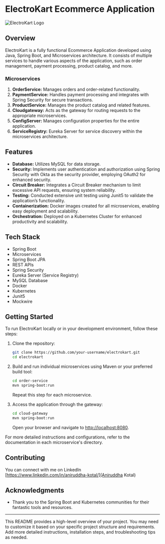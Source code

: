 # ElectroKart Ecommerce Application

![ElectroKart Logo](/path/to/logo.png) <!-- Add your logo if you have one -->

## Overview

ElectroKart is a fully functional Ecommerce Application developed using Java, Spring Boot, and Microservices architecture. It consists of multiple services to handle various aspects of the application, such as order management, payment processing, product catalog, and more.

### Microservices

1. **OrderService:** Manages orders and order-related functionality.
2. **PaymentService:** Handles payment processing and integrates with Spring Security for secure transactions.
3. **ProductService:** Manages the product catalog and related features.
4. **Cloudgateway:** Acts as the gateway for routing requests to the appropriate microservices.
5. **ConfigServer:** Manages configuration properties for the entire application.
6. **ServiceRegistry:** Eureka Server for service discovery within the microservices architecture.

## Features

- **Database:** Utilizes MySQL for data storage.
- **Security:** Implements user authentication and authorization using Spring Security with Okta as the security provider, employing OAuth2 for enhanced security.
- **Circuit Breaker:** Integrates a Circuit Breaker mechanism to limit excessive API requests, ensuring system reliability.
- **Testing:** Conducted extensive unit testing using Junit5 to validate the application’s functionality.
- **Containerization:** Docker images created for all microservices, enabling easy deployment and scalability.
- **Orchestration:** Deployed on a Kubernetes Cluster for enhanced productivity and scalability.

## Tech Stack

- Spring Boot
- Microservices
- Spring Boot JPA
- REST APIs
- Spring Security
- Eureka Server (Service Registry)
- MySQL Database
- Docker
- Kubernetes
- Junit5
- Mockwire

## Getting Started

To run ElectroKart locally or in your development environment, follow these steps:

1. Clone the repository:

   ```bash
   git clone https://github.com/your-username/electrokart.git
   cd electrokart
   ```

2. Build and run individual microservices using Maven or your preferred build tool:

   ```bash
   cd order-service
   mvn spring-boot:run
   ```

   Repeat this step for each microservice.

3. Access the application through the gateway:

   ```bash
   cd cloud-gateway
   mvn spring-boot:run
   ```

   Open your browser and navigate to [http://localhost:8080](http://localhost:8080).

For more detailed instructions and configurations, refer to the documentation in each microservice's directory.

## Contributing

You can connect with me on LinkedIn [https://www.linkedin.com/in/aniruddha-kotal/](Aniruddha Kotal)


## Acknowledgments

- Thank you to the Spring Boot and Kubernetes communities for their fantastic tools and resources.

---

This README provides a high-level overview of your project. You may need to customize it based on your specific project structure and requirements. Add more detailed instructions, installation steps, and troubleshooting tips as needed.
